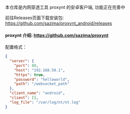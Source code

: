 本仓库是内网穿透工具 proxynt 的安卓客户端, 功能正在完善中
 
前往Releases页面下载安装包: https://github.com/sazima/proxynt_android/releases


#### proxynt 介绍: https://github.com/sazima/proxynt




配置格式：


```json
{
  "server": {
    "port": 80,
    "host": "192.168.50.1",
    "https": true,
    "password": "helloworld",
    "path": "/websocket_path"
  },
  "client_name": "android",
  "client": [],
  "log_file": "/var/log/nt/nt.log"
}

```

